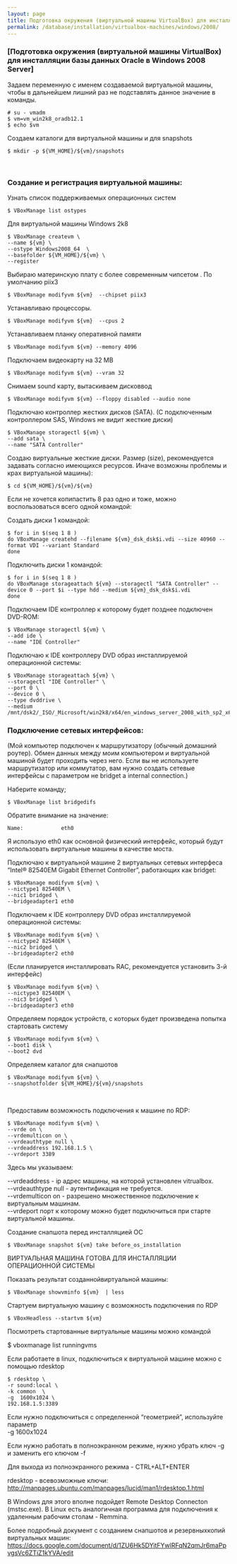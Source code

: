 ```yaml
---
layout: page
title: Подготовка окружения (виртуальной машины VirtualBox) для инсталляции базы данных Oracle в Windows 2008 Server
permalink: /database/installation/virtualbox-machines/windows/2008/
---
```


### [Подготовка окружения (виртуальной машины VirtualBox) для инсталляции базы данных Oracle в Windows 2008 Server]


Задаем переменную с именем создаваемой виртуальной машины, чтобы в дальнейшем лишний раз не подставлять данное значение в команды.

    # su - vmadm
    $ vm=vm_win2k8_oradb12.1
    $ echo $vm


Создаем каталоги для виртуальной машины и для snapshots

	$ mkdir -p ${VM_HOME}/${vm}/snapshots

<br/>

### Создание и регистрация виртуальной машины:


Узнать список поддерживаемых операционных систем


	$ VBoxManage list ostypes


Для виртуальной машины Windows 2k8


    $ VBoxManage createvm \
    --name ${vm} \
    --ostype Windows2008_64  \
    --basefolder ${VM_HOME}/${vm} \
    --register


Выбираю материнскую плату с более современным чипсетом . По умолчанию piix3

	$ VBoxManage modifyvm ${vm}  --chipset piix3

Устанавливаю процессоры.

	$ VBoxManage modifyvm ${vm}  --cpus 2

Устанавливаем планку оперативной памяти

	$ VBoxManage modifyvm ${vm} --memory 4096


Подключаем видеокарту на 32 MB

	$ VBoxManage modifyvm ${vm} --vram 32

Снимаем sound карту, вытаскиваем дисковвод

	$ VBoxManage modifyvm ${vm} --floppy disabled --audio none


Подключаю контроллер жестких дисков (SATA). (С подключенным контроллером SAS, Windows не видит жесткие диски)


    $ VBoxManage storagectl ${vm} \
    --add sata \
    --name "SATA Controller"

Создаю виртуальные жесткие диски. Размер (size), рекомендуется задавать согласно имеющихся ресурсов. Иначе возможны проблемы и крах виртуальной машины):

	$ cd ${VM_HOME}/${vm}/${vm}


Если не хочется копипастить 8 раз одно и тоже, можно воспользоваться всего одной командой:

Создать диски 1 командой:

    $ for i in $(seq 1 8 )  
    do VBoxManage createhd --filename ${vm}_dsk_dsk$i.vdi --size 40960 --format VDI --variant Standard
    done


Подключить диски 1 командой:

    $ for i in $(seq 1 8 )
    do VBoxManage storageattach ${vm} --storagectl "SATA Controller" --device 0 --port $i --type hdd --medium ${vm}_dsk_dsk$i.vdi
    done


Подключаем IDE контроллер к которому будет позднее подключен DVD-ROM:

    $ VBoxManage storagectl ${vm} \
    --add ide \
    --name "IDE Controller"


Подключаю к IDE контроллеру DVD образ инсталлируемой операционной системы:

    $ VBoxManage storageattach ${vm} \
    --storagectl "IDE Controller" \
    --port 0 \
    --device 0 \
    --type dvddrive \
    --medium /mnt/dsk2/_ISO/_Microsoft/win2k8/x64/en_windows_server_2008_with_sp2_x64_dvd_342336.iso

### Подключение сетевых интерфейсов:

(Мой компьютер подключен к маршрутизатору (обычный домашний роутер). Обмен данных между моим компьютером и виртуальной машиной будет проходить через него. Если вы не используете маршрутизатор или коммутатор, вам нужно создать сетевые интерфейсы с параметром не bridget а internal connection.)


Наберите команду;

    $ VBoxManage list bridgedifs

Обратите внимание на значение:

    Name:            eth0


Я использую eth0 как основной физический интерфейс, который будут использовать виртуальные машины в качестве моста.


Подключаю к виртуальной машине 2 виртуальных сетевых интерфеса “Intel® 82540EM Gigabit Ethernet Controller”, работающих как bridget:


    $ VBoxManage modifyvm ${vm} \
    --nictype1 82540EM \
    --nic1 bridged \
    --bridgeadapter1 eth0


Подключаем к IDE контроллеру DVD образ инсталлируемой операционной системы:

    $ VBoxManage modifyvm ${vm} \
    --nictype2 82540EM \
    --nic2 bridged \
    --bridgeadapter2 eth0


(Если планируется инсталлировать RAC, рекомендуется установить 3-й интерфейс)


    $ VBoxManage modifyvm ${vm} \
    --nictype3 82540EM \
    --nic3 bridged \
    --bridgeadapter3 eth0


Определяем порядок устройств, с которых будет произведена попытка стартовать систему


    $ VBoxManage modifyvm ${vm} \
    --boot1 disk \
    --boot2 dvd


Определяем каталог для снапшотов


    $ VBoxManage modifyvm ${vm} \
    --snapshotfolder ${VM_HOME}/${vm}/snapshots

<br/>

Предоставим возможность подключения к машине по RDP:


    $ VBoxManage modifyvm ${vm} \
    --vrde on \
    --vrdemulticon on \
    --vrdeauthtype null \
    --vrdeaddress 192.168.1.5 \
    --vrdeport 3389


Здесь мы указываем:


--vrdeaddress - ip адрес машины, на которой установлен vitrualbox.  
--vrdeauthtype null - аутентификация не требуется.  
--vrdemulticon on - разрешено множественное подключение к виртуальным машинам.  
--vrdeport порт к которому можно будет подключиться при старте виртуальной машины.  


Создание снапшота перед инсталляцией ОС


    $ VBoxManage snapshot ${vm} take before_os_installation



ВИРТУАЛЬНАЯ МАШИНА ГОТОВА ДЛЯ ИНСТАЛЛЯЦИИ ОПЕРАЦИОННОЙ СИСТЕМЫ


Показать результат созданнойвиртуальной машины:


    $ VBoxManage showvminfo ${vm}  | less

Стартуем виртуальную машину с возможность подключения по RDP

    $ VBoxHeadless --startvm ${vm}

Посмотреть стартованные виртуальные машины можно командой

$ vboxmanage list runningvms


Если работаете в linux, подключиться к виртуальной машине можно с помощью rdesktop


    $ rdesktop \
    -r sound:local \
    -k common  \
    -g  1600x1024 \
    192.168.1.5:3389


Если нужно подключиться с определенной “геометрией”, используйте параметр  
-g  1600x1024


Если нужно работать в полноэкранном режиме, нужно убрать ключ -g и заменить его ключом -f

Для выхода из полноэкранного режима - CTRL+ALT+ENTER


rdesktop - всевозможные ключи:<br/>
http://manpages.ubuntu.com/manpages/lucid/man1/rdesktop.1.html<br/>


В Windows для этого вполне подойдет Remote Desktop Connecton (mstsc.exe). В Linux есть аналогичная программа для подключения к удаленным рабочим столам - Remmina.


Более подробный документ с созданием снапшотов и резервныхкопий виртуальных машин:<br/>
https://docs.google.com/document/d/1ZU6Hk5DYitFYwlRFqN2qmJr6maPpvgsVc6ZTiZ1kYVA/edit
